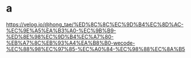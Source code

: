 # a

https://velog.io/@hong_tae/%ED%8C%8C%EC%9D%B4%EC%8D%AC-%EC%9E%A5%EA%B3%A0-%EC%9B%B9-%ED%8E%98%EC%9D%B4%EC%A7%80-%EB%A7%8C%EB%93%A4%EA%B8%B0-wecode-%EC%88%98%EC%97%85-%EC%A0%84-%EC%98%88%EC%8A%B5